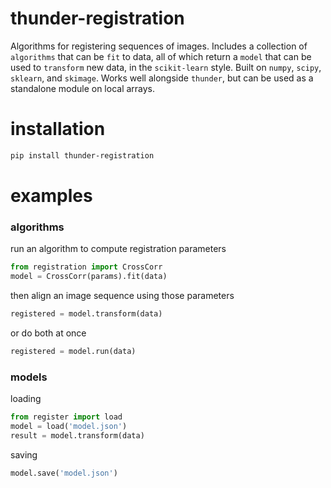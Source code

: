 # thunder-registration

Algorithms for registering sequences of images. Includes a collection of `algorithms` that can be `fit` to data, all of which return a `model` that can be used to `transform` new data, in the `scikit-learn` style. Built on `numpy`, `scipy`, `sklearn`, and `skimage`. Works well alongside `thunder`, but can be used as a standalone module on local arrays.

# installation

```bash
pip install thunder-registration
```

# examples

### algorithms

run an algorithm to compute registration parameters

```python
from registration import CrossCorr
model = CrossCorr(params).fit(data)
```

then align an image sequence using those parameters

```python
registered = model.transform(data)
```

or do both at once

```python
registered = model.run(data)
```

### models

loading

```python
from register import load
model = load('model.json')
result = model.transform(data)
```

saving

```python
model.save('model.json')
```
